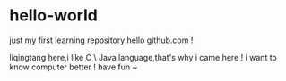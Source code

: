 # hello-world
just my first learning repository
hello github.com !

liqingtang here,i like C \ Java language,that's why i came here !
i want to know computer better ! have fun ~
